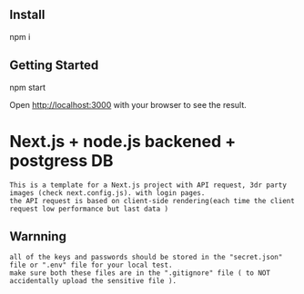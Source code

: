 ## Install

npm i

## Getting Started

npm start

Open [http://localhost:3000](http://localhost:3000) with your browser to see the result.


# Next.js + node.js backened + postgress DB

    This is a template for a Next.js project with API request, 3dr party images (check next.config.js). with login pages.
    the API request is based on client-side rendering(each time the client request low performance but last data )

## Warnning

    all of the keys and passwords should be stored in the "secret.json" file or ".env" file for your local test.
    make sure both these files are in the ".gitignore" file ( to NOT accidentally upload the sensitive file ).